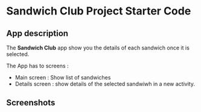 # Sandwich Club Project Starter Code

## App description
The **Sandwich Club** app show you the details of each sandwich once it is selected.

The App has to screens :

- Main screen : Show list of sandwiches
- Details screen : show details of the selected sandwiwh in a new activity.

## Screenshots
